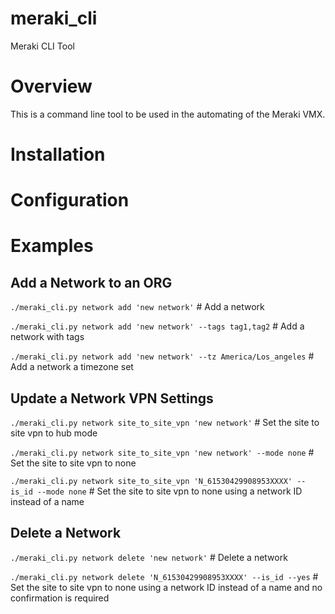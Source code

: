 # meraki_cli
Meraki CLI Tool

# Overview
This is a command line tool to be used in the automating of the Meraki VMX.

# Installation

# Configuration


# Examples

## Add a Network to an ORG
`./meraki_cli.py network add 'new network'`     # Add a network

`./meraki_cli.py network add 'new network' --tags tag1,tag2`     # Add a network with tags

`./meraki_cli.py network add 'new network' --tz America/Los_angeles`     # Add a network a timezone set

## Update a Network VPN Settings
`./meraki_cli.py network site_to_site_vpn 'new network'`  # Set the site to site vpn to hub mode

`./meraki_cli.py network site_to_site_vpn 'new network' --mode none`  # Set the site to site vpn to none

`./meraki_cli.py network site_to_site_vpn 'N_61530429908953XXXX' --is_id --mode none`  # Set the site to site vpn to none using a network ID instead of a name

## Delete a Network
`./meraki_cli.py network delete 'new network'`  # Delete a network 

`./meraki_cli.py network delete 'N_61530429908953XXXX' --is_id --yes`  # Set the site to site vpn to none using a network ID instead of a name and no confirmation is required
